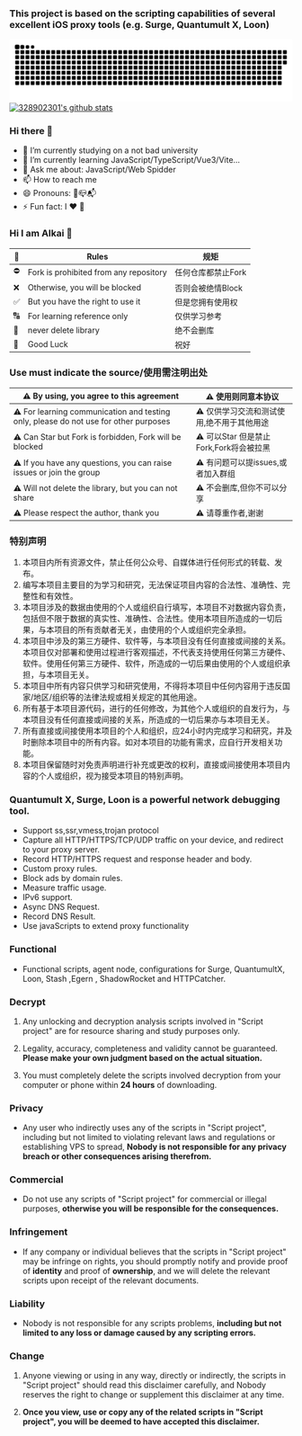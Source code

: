 ### This project is based on the scripting capabilities of several excellent iOS proxy tools (e.g. Surge, Quantumult X, Loon)

![](https://raw.githubusercontent.com/mymoonyue/mymoonyue/master/assets/github-contribution-grid-snake.svg)
[![328902301's github stats](https://github-readme-stats.vercel.app/api?username=328902301&show_icons=true&include_all_commits=true&hide_border=true)](https://github.com/328902301)

### Hi there 👋

- 🔭 I’m currently studying on a not bad university 
- 🌱 I’m currently learning JavaScript/TypeScript/Vue3/Vite...
- 💬 Ask me about: JavaScript/Web Spidder 
- 📫 How to reach me
- 😄 Pronouns: 💬📪📬
- ⚡ Fun fact: I ❤️ 🎵

### Hi I am Alkai 👋

📄| Rules | 规矩  |
|  ----  | ----  | --- |
⛔️| Fork is prohibited from any repository | 任何仓库都禁止Fork |
❌| Otherwise, you will be blocked | 否则会被绝情Block |
✅| But you have the right to use it | 但是您拥有使用权 |
🔠| For learning reference only | 仅供学习参考 |
🚫| never delete library | 绝不会删库 |
📣| Good Luck | 祝好 |

### Use must indicate the source/使用需注明出处

⚠️ By using, you agree to this agreement | ⚠️ 使用则同意本协议
 | ----  | --- |
⚠️ For learning communication and testing only, please do not use for other purposes | ⚠️ 仅供学习交流和测试使用,绝不用于其他用途
⚠️ Can Star but Fork is forbidden, Fork will be blocked | ⚠️ 可以Star 但是禁止Fork,Fork将会被拉黑
⚠️ If you have any questions, you can raise issues or join the group | ⚠️ 有问题可以提issues,或者加入群组
⚠️ Will not delete the library, but you can not share | ⚠️ 不会删库,但你不可以分享
⚠️ Please respect the author, thank you | ⚠️ 请尊重作者,谢谢

### 特别声明

1. 本项目内所有资源文件，禁止任何公众号、自媒体进行任何形式的转载、发布。
2. 编写本项目主要目的为学习和研究，无法保证项目内容的合法性、准确性、完整性和有效性。
3. 本项目涉及的数据由使用的个人或组织自行填写，本项目不对数据内容负责，包括但不限于数据的真实性、准确性、合法性。使用本项目所造成的一切后果，与本项目的所有贡献者无关，由使用的个人或组织完全承担。
4. 本项目中涉及的第三方硬件、软件等，与本项目没有任何直接或间接的关系。本项目仅对部署和使用过程进行客观描述，不代表支持使用任何第三方硬件、软件。使用任何第三方硬件、软件，所造成的一切后果由使用的个人或组织承担，与本项目无关。
5. 本项目中所有内容只供学习和研究使用，不得将本项目中任何内容用于违反国家/地区/组织等的法律法规或相关规定的其他用途。
6. 所有基于本项目源代码，进行的任何修改，为其他个人或组织的自发行为，与本项目没有任何直接或间接的关系，所造成的一切后果亦与本项目无关。
7. 所有直接或间接使用本项目的个人和组织，应24小时内完成学习和研究，并及时删除本项目中的所有内容。如对本项目的功能有需求，应自行开发相关功能。
8. 本项目保留随时对免责声明进行补充或更改的权利，直接或间接使用本项目内容的个人或组织，视为接受本项目的特别声明。

### Quantumult X, Surge, Loon is a powerful network debugging tool.

- Support ss,ssr,vmess,trojan protocol
- Capture all HTTP/HTTPS/TCP/UDP traffic on your device, and redirect to your proxy server.
- Record HTTP/HTTPS request and response header and body.
- Custom proxy rules.
- Block ads by domain rules.
- Measure traffic usage.
- IPv6 support.
- Async DNS Request.
- Record DNS Result.
- Use javaScripts to extend proxy functionality

### Functional

- Functional scripts, agent node, configurations for Surge, QuantumultX, Loon, Stash ,Egern , ShadowRocket and HTTPCatcher.

### Decrypt

1. Any unlocking and decryption analysis scripts involved in "Script project" are for resource sharing and study purposes only.

2. Legality, accuracy, completeness and validity cannot be guaranteed. **Please make your own judgment based on the actual situation.**

3. You must completely delete the scripts involved decryption from your computer or phone within **24 hours** of downloading.

### Privacy

- Any user who indirectly uses any of the scripts in "Script project", including but not limited to violating relevant laws and regulations or establishing VPS to spread, **Nobody is not responsible for any privacy breach or other consequences arising therefrom.**

### Commercial

- Do not use any scripts of "Script project" for commercial or illegal purposes, **otherwise you will be responsible for the consequences.**

### Infringement

- If any company or individual believes that the scripts in "Script project" may be infringe on rights, you should promptly notify and provide proof of **identity** and proof of **ownership**, and we will delete the relevant scripts upon receipt of the relevant documents.

### Liability

- Nobody is not responsible for any scripts problems, **including but not limited to any loss or damage caused by any scripting errors.**

### Change

1. Anyone viewing or using in any way, directly or indirectly, the scripts in "Script project" should read this disclaimer carefully, and Nobody reserves the right to change or supplement this disclaimer at any time. 

2. **Once you view, use or copy any of the related scripts in "Script project", you will be deemed to have accepted this disclaimer.**

